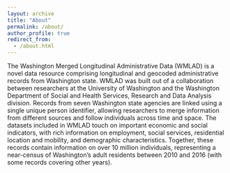 ```yaml
---
layout: archive
title: "About"
permalink: /about/
author_profile: true
redirect_from:
  - /about.html
---
```



The Washington Merged Longitudinal Administrative Data (WMLAD) is a novel data resource comprising longitudinal and geocoded administrative records from Washington state. WMLAD was built out of a collaboration between researchers at the University of Washington and the Washington Department of Social and Health Services, Research and Data Analysis division. Records from seven Washington state agencies are linked using a single unique person identifier, allowing researchers to merge information from different sources and follow individuals across time and space. The datasets included in WMLAD touch on important economic and social indicators, with rich information on employment, social services, residential location and mobility, and demographic characteristics. Together, these records contain information on over 10 million individuals, representing a near-census of Washington’s adult residents between 2010 and 2016 (with some records covering other years). 

